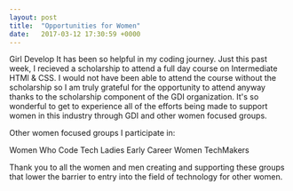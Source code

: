 ```yaml
---
layout: post
title:  "Opportunities for Women"
date:   2017-03-12 17:30:59 +0000
---
```



Girl Develop It has been so helpful in my coding journey. Just this past week, I recieved a scholarship to attend a full day course on Intermediate HTMl & CSS. I would not have been able to attend the course without the scholarship so I am truly grateful for the opportunity to attend anyway thanks to the scholarship component of the GDI organization. It's so wonderful to get to experience all of the efforts being made to support women in this industry through GDI and other women focused groups.

Other women focused groups I participate in:

Women Who Code
Tech Ladies
Early Career Women TechMakers


Thank you to all the women and men creating and supporting these groups that lower the barrier to entry into the field of technology for other women. 

